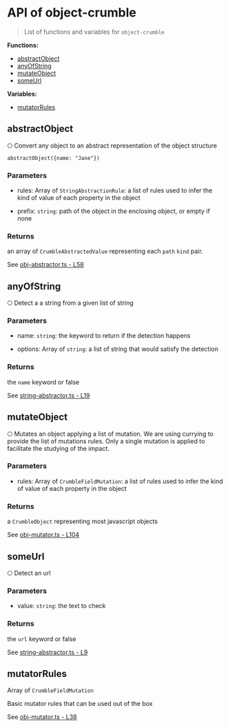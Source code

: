 # API of object-crumble

> List of functions and variables for `object-crumble`

__Functions:__

* [abstractObject](temp/PEST_API.md#abstractObject)
* [anyOfString](temp/PEST_API.md#anyOfString)
* [mutateObject](temp/PEST_API.md#mutateObject)
* [someUrl](temp/PEST_API.md#someUrl)


__Variables:__

* [mutatorRules](temp/PEST_API.md#mutatorRules)

## abstractObject

⎔ Convert any object to an abstract representation of the object structure
```
abstractObject({name: "Jane"})
```

### Parameters

* rules: Array of `StringAbstractionRule`: a list of rules used to infer the kind of value of each property in the object

* prefix: `string`: path of the object in the enclosing object, or empty if none

### Returns

an array of `CrumbleAbstractedValue` representing each `path` `kind` pair.


See [obj-abstractor.ts - L58](https://github.com/flarebyte/baldrick-doc-ts/blob/main/src/obj-abstractor.ts#L58)

## anyOfString

⎔ Detect a a string from a given list of string

### Parameters

* name: `string`: the keyword to return if the detection happens

* options: Array of `string`: a list of string that would satisfy the detection

### Returns

the `name` keyword or false


See [string-abstractor.ts - L19](https://github.com/flarebyte/baldrick-doc-ts/blob/main/src/string-abstractor.ts#L19)

## mutateObject

⎔ Mutates an object applying a list of mutation.
We are using currying to provide the list of mutations rules.
Only a single mutation is applied to facilitate the studying of the impact.

### Parameters

* rules: Array of `CrumbleFieldMutation`: a list of rules used to infer the kind of value of each property in the object

### Returns

a `CrumbleObject` representing most javascript objects


See [obj-mutator.ts - L104](https://github.com/flarebyte/baldrick-doc-ts/blob/main/src/obj-mutator.ts#L104)

## someUrl

⎔ Detect an url

### Parameters

* value: `string`: the text to check

### Returns

the `url` keyword or false


See [string-abstractor.ts - L9](https://github.com/flarebyte/baldrick-doc-ts/blob/main/src/string-abstractor.ts#L9)

## mutatorRules

Array of `CrumbleFieldMutation`

Basic mutator rules that can be used out of the box

See [obj-mutator.ts - L38](https://github.com/flarebyte/baldrick-doc-ts/blob/main/src/obj-mutator.ts#L38)